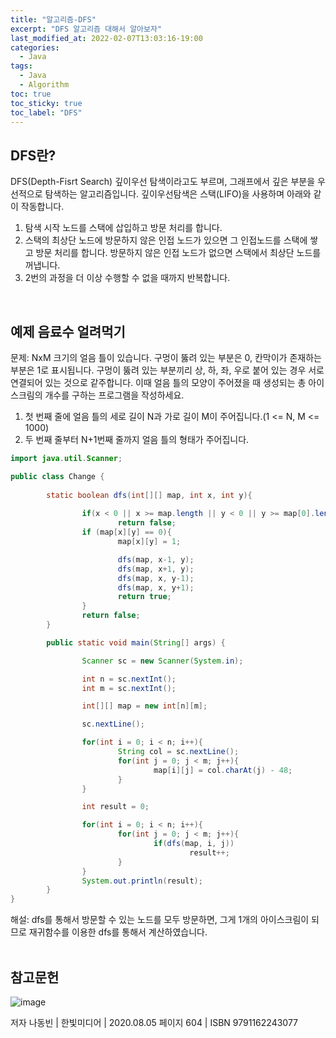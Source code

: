 ```yaml
---
title: "알고리즘-DFS"
excerpt: "DFS 알고리즘 대해서 알아보자"
last_modified_at: 2022-02-07T13:03:16-19:00
categories:
  - Java
tags:
  - Java
  - Algorithm
toc: true
toc_sticky: true
toc_label: "DFS"
---
```

## DFS란?

DFS(Depth-Fisrt Search) 깊이우선 탐색이라고도 부르며, 그래프에서 깊은 부분을 우선적으로 탐색하는 알고리즘입니다. 깊이우선탐색은 스택(LIFO)을 사용하며 아래와 같이 작동합니다.
1. 탐색 시작 노드를 스택에 삽입하고 방문 처리를 합니다.
2. 스택의 최상단 노드에 방문하지 않은 인접 노드가 있으면 그 인접노드를 스택에 쌓고 방문 처리를 합니다. 방문하지 않은 인접 노드가 없으면 스택에서 최상단 노드를 꺼냅니다.
3. 2번의 과정을 더 이상 수행할 수 없을 때까지 반복합니다.

<br>

## 예제 음료수 얼려먹기

문제: NxM 크기의 얼음 틀이 있습니다. 구멍이 뚫려 있는 부분은 0, 칸막이가 존재하는 부분은 1로 표시됩니다. 구멍이 뚫려 있는 부분끼리 상, 하, 좌, 우로 붙어 있는 경우 서로 연결되어 있는 것으로 같주합니다. 이때 얼음 틀의 모양이 주어졌을 때 생성되는 총 아이스크림의 개수를 구하는 프로그램을 작성하세요.<br>
1. 첫 번째 줄에 얼음 틀의 세로 길이 N과 가로 길이 M이 주어집니다.(1 <= N, M <= 1000)
2. 두 번째 줄부터 N+1번째 줄까지 얼음 틀의 형태가 주어집니다.

```java
import java.util.Scanner;

public class Change {
        
        static boolean dfs(int[][] map, int x, int y){
                
                if(x < 0 || x >= map.length || y < 0 || y >= map[0].length)
                        return false;
                if (map[x][y] == 0){
                        map[x][y] = 1;

                        dfs(map, x-1, y);
                        dfs(map, x+1, y);
                        dfs(map, x, y-1);
                        dfs(map, x, y+1);
                        return true;
                }
                return false;
        }

        public static void main(String[] args) {

                Scanner sc = new Scanner(System.in);

                int n = sc.nextInt();
                int m = sc.nextInt();

                int[][] map = new int[n][m];

                sc.nextLine();

                for(int i = 0; i < n; i++){
                        String col = sc.nextLine();
                        for(int j = 0; j < m; j++){
                                map[i][j] = col.charAt(j) - 48;
                        }
                }

                int result = 0;

                for(int i = 0; i < n; i++){
                        for(int j = 0; j < m; j++){
                                if(dfs(map, i, j))
                                        result++;
                        }
                }
                System.out.println(result);
        }
}

```

해설: dfs를 통해서 방문할 수 있는 노드를 모두 방문하면, 그게 1개의 아이스크림이 되므로 재귀함수를 이용한 dfs를 통해서 계산하였습니다.<br>
<br>


## 참고문헌

![image](https://user-images.githubusercontent.com/72953874/152631668-d866cf48-9112-4366-ab8f-ff2123f46f56.png)

저자 나동빈 | 한빛미디어 | 2020.08.05
페이지 604 | ISBN 9791162243077